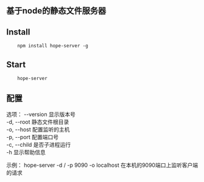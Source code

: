 ## 基于node的静态文件服务器


## Install
```
    npm install hope-server -g
```

## Start

```
    hope-server
```

## 配置

选项：
  --version    显示版本号                                                 
  -d, --root   静态文件根目录        
  -o, --host   配置监听的主机              
  -p, --port   配置端口号                           
  -c, --child  是否子进程运行                      
  -h           显示帮助信息                

示例：
  hope-server -d / -p 9090 -o localhost  在本机的9090端口上监听客户端的请求